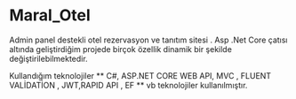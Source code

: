 # Maral_Otel
Admin panel destekli otel rezervasyon ve tanıtım sitesi . Asp .Net Core çatısı altında geliştirdiğim projede birçok özellik dinamik bir şekilde değiştirilebilmektedir.

Kullandığım teknolojiler
	** C#, ASP.NET CORE WEB API, MVC , FLUENT VALİDATİON , JWT,RAPID API , EF	 ** vb teknolojiler kullanılmıştır.
